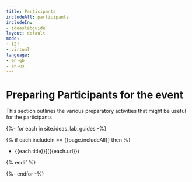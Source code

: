 ```yaml
---
title: Participants
includeAll: participants
includeIn:
- ideaslabguide
layout: default
mode:
- f2f
- virtual
language:
- en-gb
- en-us
---
```

# Preparing Participants for the event

This section outlines the various preparatory activities that might be useful for the participants

{%- for each in site.ideas_lab_guides -%}

{% if each.includeIn == {{page.includeAll}} then %}

* {{each.title}}]({{each.url}})

{% endif %}

{%- endfor -%}